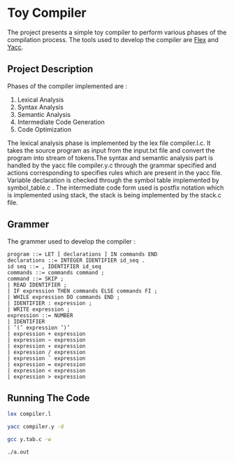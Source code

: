 # Toy Compiler

The project presents a simple toy compiler to perform various phases of the compilation process. The tools used to develop the compiler are [Flex](https://www.geeksforgeeks.org/flex-fast-lexical-analyzer-generator/) and [Yacc](https://www.geeksforgeeks.org/introduction-to-yacc/).

## Project Description 

Phases of the compiler implemented are :
 1) Lexical Analysis
 2) Syntax Analysis
 3) Semantic Analysis
 4) Intermediate Code Generation 
 5) Code Optimization

The lexical analysis phase is implemented by the lex file compiler.l.c. It takes the source program as input from the input.txt file and convert the program into stream of tokens.The syntax and semantic analysis part is handled by the yacc file compiler.y.c through the grammar specified and actions corresponding to specifies rules which are present in the yacc file. Variable declaration is checked through the symbol table implemented by symbol_table.c . The intermediate code form used is postfix notation which is implemented using stack, the stack is being implemented by the stack.c file.    

## Grammer 

The grammer used to develop the compiler :
```
program ::= LET [ declarations ] IN commands END
declarations ::= INTEGER IDENTIFIER id_seq .
id seq ::= , IDENTIFIER id_seq
commands ::= commands command ;
command ::= SKIP ;
| READ IDENTIFIER ;
| IF expression THEN commands ELSE commands FI ;
| WHILE expression DO commands END ;
| IDENTIFIER : expression ;
| WRITE expression ;
expression ::= NUMBER
| IDENTIFIER
| ’(’ expression ’)’
| expression + expression
| expression − expression
| expression ∗ expression
| expression / expression
| expression ˆ expression
| expression = expression
| expression < expression
| expression > expression
``` 
## Running The Code

```bash
lex compiler.l
``` 
```bash
yacc compiler.y -d
``` 
```bash
gcc y.tab.c -w
``` 
```bash
./a.out
``` 

